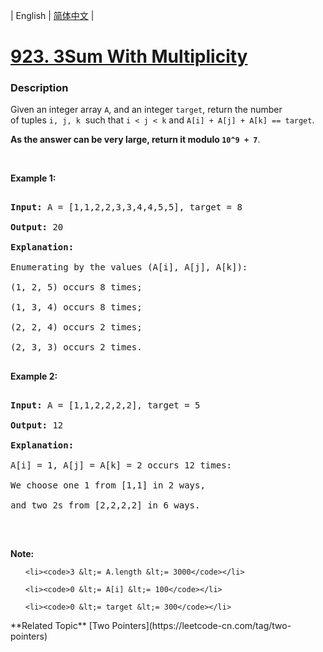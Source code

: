 | English | [简体中文](README.md) |

# [923. 3Sum With Multiplicity](https://leetcode-cn.com/problems/3sum-with-multiplicity)
 ### Description
<p>Given an integer array <code>A</code>, and an integer <code>target</code>, return the number of&nbsp;tuples&nbsp;<code>i, j, k</code>&nbsp; such that <code>i &lt; j &lt; k</code> and&nbsp;<code>A[i] + A[j] + A[k] == target</code>.</p>

<p><strong>As the answer can be very large, return it modulo&nbsp;<code>10^9 + 7</code></strong>.</p>

<p>&nbsp;</p>

<p><strong>Example 1:</strong></p>

<pre>
<strong>Input: </strong>A = <span id="example-input-1-1">[1,1,2,2,3,3,4,4,5,5]</span>, target = <span id="example-input-1-2">8</span>
<strong>Output: </strong><span id="example-output-1">20</span>
<strong>Explanation: </strong>
Enumerating by the values (A[i], A[j], A[k]):
(1, 2, 5) occurs 8 times;
(1, 3, 4) occurs 8 times;
(2, 2, 4) occurs 2 times;
(2, 3, 3) occurs 2 times.
</pre>

<div>
<p><strong>Example 2:</strong></p>

<pre>
<strong>Input: </strong>A = <span id="example-input-2-1">[1,1,2,2,2,2]</span>, target = <span id="example-input-2-2">5</span>
<strong>Output: </strong><span id="example-output-2">12</span>
<strong>Explanation: </strong>
A[i] = 1, A[j] = A[k] = 2 occurs 12 times:
We choose one 1 from [1,1] in 2 ways,
and two 2s from [2,2,2,2] in 6 ways.
</pre>

<p>&nbsp;</p>
</div>

<p><strong>Note:</strong></p>

<ol>
	<li><code>3 &lt;= A.length &lt;= 3000</code></li>
	<li><code>0 &lt;= A[i] &lt;= 100</code></li>
	<li><code>0 &lt;= target &lt;= 300</code></li>
</ol>
**Related Topic**  [Two Pointers](https://leetcode-cn.com/tag/two-pointers) 